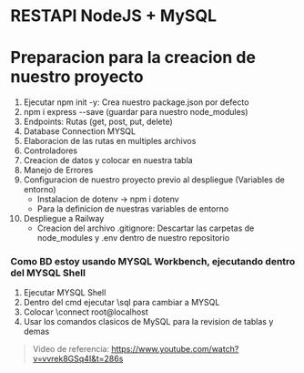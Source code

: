 # RESTAPI NodeJS + MySQL

# Preparacion para la creacion de nuestro proyecto
1. Ejecutar npm init -y: Crea nuestro package.json por defecto
2. npm i express --save (guardar para nuestro node_modules)
3. Endpoints: Rutas (get, post, put, delete)
4. Database Connection MYSQL
5. Elaboracion de las rutas en multiples archivos
6. Controladores
7. Creacion de datos y colocar en nuestra tabla
8. Manejo de Errores
9. Configuracion de nuestro proyecto previo al despliegue (Variables de entorno)
    * Instalacion de dotenv -> npm i dotenv
    * Para la definicion de nuestras variables de entorno       
10. Despliegue a Railway 
    * Creacion del archivo .gitignore: Descartar las carpetas de node_modules y .env dentro de nuestro repositorio
    
###  Como BD estoy usando MYSQL Workbench, ejecutando dentro del MYSQL Shell
1. Ejecutar MYSQL Shell 
2. Dentro del cmd ejecutar \sql para cambiar a MYSQL
3. Colocar \connect root@localhost
4. Usar los comandos clasicos de MySQL para la revision de tablas y demas

> Video de referencia: https://www.youtube.com/watch?v=vvrek8GSq4I&t=286s

